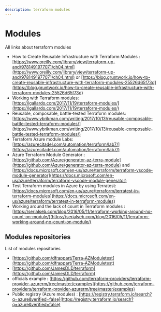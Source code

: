 ```yaml
---
description: terraform modules
---
```


# Modules

All links about terraform modules

* How to Create Reusable Infrastructure with Terraform Modules : [https://www.oreilly.com/library/view/terraform-up-and/9781491977071/ch04.html](https://www.oreilly.com/library/view/terraform-up-and/9781491977071/ch04.html) or [https://blog.gruntwork.io/how-to-create-reusable-infrastructure-with-terraform-modules-25526d65f73d](https://blog.gruntwork.io/how-to-create-reusable-infrastructure-with-terraform-modules-25526d65f73d)
* Working with Terraform modules: [https://lgallardo.com/2017/11/19/terraform-modules/](https://lgallardo.com/2017/11/19/terraform-modules/)
* Reusable, composable, battle-tested Terraform modules: [https://www.ybrikman.com/writing/2017/10/13/reusable-composable-battle-tested-terraform-modules/](https://www.ybrikman.com/writing/2017/10/13/reusable-composable-battle-tested-terraform-modules/)
* Terraform Azure module Labs: [https://azurecitadel.com/automation/terraform/lab7/](https://azurecitadel.com/automation/terraform/lab7/)
* Azure Terraform Module Generator : [https://github.com/Azure/generator-az-terra-module](https://github.com/Azure/generator-az-terra-module) and [https://docs.microsoft.com/en-us/azure/terraform/terraform-vscode-module-generator](https://docs.microsoft.com/en-us/azure/terraform/terraform-vscode-module-generator)
* Test Terraform modules in Azure by using Terratest: [https://docs.microsoft.com/en-us/azure/terraform/terratest-in-terraform-modules](https://docs.microsoft.com/en-us/azure/terraform/terratest-in-terraform-modules)
* Working around the lack of count in Terraform modules : [https://serialseb.com/blog/2016/05/11/terraform-working-around-no-count-on-module/](https://serialseb.com/blog/2016/05/11/terraform-working-around-no-count-on-module/)

## Modules repositories

List of modules repositories

* [https://github.com/dfrappart/Terra-AZModuletest](https://github.com/dfrappart/Terra-AZModuletest)
* [https://github.com/JamesDLD/terraform](https://github.com/JamesDLD/terraform)
* officials example : [https://github.com/terraform-providers/terraform-provider-azurerm/tree/master/examples](https://github.com/terraform-providers/terraform-provider-azurerm/tree/master/examples)
* Public registry \(Azure modules\) : [https://registry.terraform.io/search?q=azure&verified=false](https://registry.terraform.io/search?q=azure&verified=false)



